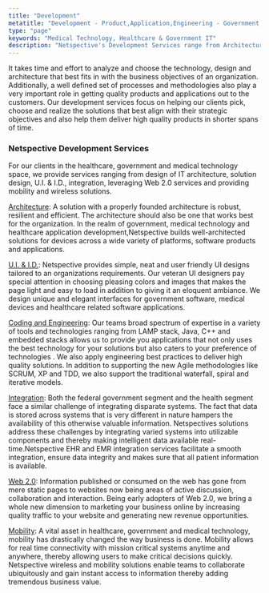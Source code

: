 ```yaml
---
title: "Development"
metatitle: "Development - Product,Application,Engineering - Government,Healthcare,Medical Technology"
type: "page"
keywords: "Medical Technology, Healthcare & Government IT"
description: "Netspective's Development Services range from Architecture Design, UI&ID and Integration to Web2.0,mobility and wireless."
---
```

It takes time and effort to analyze and choose the technology, design and architecture that best fits in with the business objectives of an organization. Additionally, a well defined set of processes and methodologies also play a very important role in getting quality products and applications out to the customers. Our development services focus on helping our clients pick, choose and realize the solutions that best align with their strategic objectives and also help them deliver high quality products in shorter spans of time.

### Netspective Development Services

For our clients in the healthcare, government and medical technology space, we provide services ranging from design of IT architecture, solution design, U.I. & I.D., integration, leveraging Web 2.0 services and providing mobility and wireless solutions.

[Architecture](/technology-services/development/architecture/): A solution with a properly founded architecture is robust, resilient and efficient. The architecture should also be one that works best for the organization. In the realm of government, medical technology and healthcare application development,Netspective builds well-architected solutions for devices across a wide variety of platforms, software products and applications.

[U.I. & I.D.](/technology-services/development/ui-id/): Netspective provides simple, neat and user friendly UI designs tailored to an organizations requirements. Our veteran UI designers pay special attention in choosing pleasing colors and images that makes the page light and easy to load in addition to giving it an eloquent ambiance. We design unique and elegant interfaces for government software, medical devices and healthcare related software applications.

[Coding and Engineering](/technology-services/development/coding-and-engineering/): Our teams broad spectrum of expertise in a variety of tools and technologies ranging from LAMP stack, Java, C++ and embedded stacks allows us to provide you applications that not only uses the best technology for your solutions but also caters to your preference of technologies . We also apply engineering best practices to deliver high quality solutions. In addition to supporting the new Agile methodologies like SCRUM, XP and TDD, we also support the traditional waterfall, spiral and iterative models.

[Integration](/technology-services/development/integration/): Both the federal government segment and the health segment face a similar challenge of integrating disparate systems. The fact that data is stored across systems that is very different in nature hampers the availability of this otherwise valuable information. Netspectives solutions address these challenges by integrating varied systems into utilizable components and thereby making intelligent data available real-time.Netspective EHR and EMR integration services facilitate a smooth integration, ensure data integrity and makes sure that all patient information is available.

[Web 2.0](/technology-services/development/web-2-0/): Information published or consumed on the web has gone from mere static pages to websites now being areas of active discussion, collaboration and interaction. Being early adopters of Web 2.0, we bring a whole new dimension to marketing your business online by increasing quality traffic to your website and generating new revenue opportunities.

[Mobility](/technology-services/development/mobility/): A vital asset in healthcare, government and medical technology, mobility has drastically changed the way business is done. Mobility allows for real time connectivity with mission critical systems anytime and anywhere, thereby allowing users to make critical decisions quickly. Netspective wireless and mobility solutions enable teams to collaborate ubiquitously and gain instant access to information thereby adding tremendous business value.